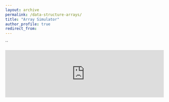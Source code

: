 ```yaml
---
layout: archive
permalink: /data-structure-arrays/
title: "Array Simulator"
author_profile: true
redirect_from: 
---
```


``
<iframe id="dynamic-iframe" src="https://sercankulcu.github.io/files/data_structures/slides/Bolum_02_Diziler.html" width="100%" style="border: none;"></iframe>

<script>
  const iframe = document.getElementById('dynamic-iframe');
  iframe.onload = () => {
    iframe.style.height = iframe.contentWindow.document.body.scrollHeight + 'px';
  };
</script>
